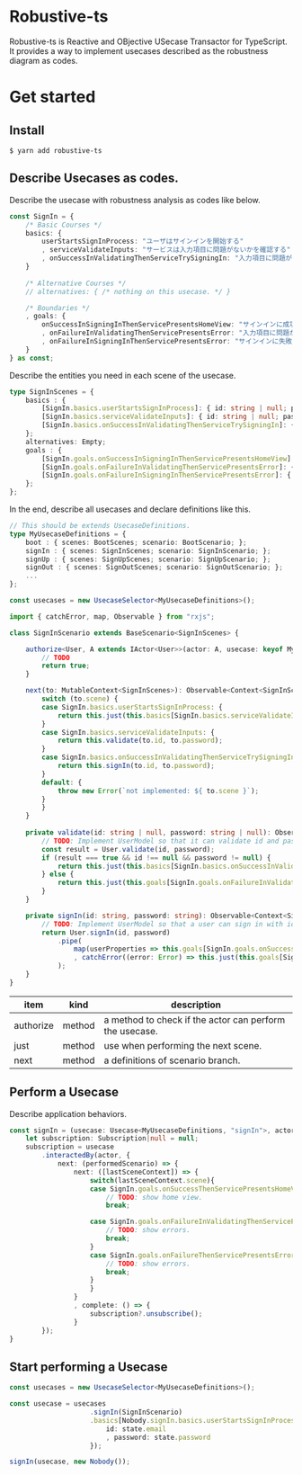 # Robustive-ts

Robustive-ts is Reactive and OBjective USecase Transactor for TypeScript.
It provides a way to implement usecases described as the robustness diagram as codes.

# Get started

## Install

```shell
$ yarn add robustive-ts
```

## Describe Usecases as codes.

Describe the usecase with robustness analysis as codes like below.

```typescript
const SignIn = {
    /* Basic Courses */
    basics: {
        userStartsSignInProcess: "ユーザはサインインを開始する"
        , serviceValidateInputs: "サービスは入力項目に問題がないかを確認する"
        , onSuccessInValidatingThenServiceTrySigningIn: "入力項目に問題がない場合_サービスはサインインを試行する"
    }
    
    /* Alternative Courses */
    // alternatives: { /* nothing on this usecase. */ }

    /* Boundaries */
    , goals: {
        onSuccessInSigningInThenServicePresentsHomeView: "サインインに成功した場合_サービスはホーム画面を表示する"
        , onFailureInValidatingThenServicePresentsError: "入力項目に問題がある場合_サービスはエラーを表示する"
        , onFailureInSigningInThenServicePresentsError: "サインインに失敗した場合_サービスはエラーを表示する"
    }
} as const;
```

Describe the entities you need in each scene of the usecase.

```typescript
type SignInScenes = {
    basics : {
        [SignIn.basics.userStartsSignInProcess]: { id: string | null; password: string | null; };
        [SignIn.basics.serviceValidateInputs]: { id: string | null; password: string | null; };
        [SignIn.basics.onSuccessInValidatingThenServiceTrySigningIn]: { id: string; password: string; };
    };
    alternatives: Empty;
    goals : {
        [SignIn.goals.onSuccessInSigningInThenServicePresentsHomeView]: { user: UserProperties; };
        [SignIn.goals.onFailureInValidatingThenServicePresentsError]: { result: SignInValidationResult; };
        [SignIn.goals.onFailureInSigningInThenServicePresentsError]: { error: Error; };
    };
};
```

In the end, describe all usecases and declare definitions like this.

```typescript
// This should be extends UsecaseDefinitions.
type MyUsecaseDefinitions = {
    boot : { scenes: BootScenes; scenario: BootScenario; };
    signIn : { scenes: SignInScenes; scenario: SignInScenario; };
    signUp : { scenes: SignUpScenes; scenario: SignUpScenario; };
    signOut : { scenes: SignOutScenes; scenario: SignOutScenario; };
    ...
};

const usecases = new UsecaseSelector<MyUsecaseDefinitions>();
```

```typescript
import { catchError, map, Observable } from "rxjs";

class SignInScenario extends BaseScenario<SignInScenes> {

    authorize<User, A extends IActor<User>>(actor: A, usecase: keyof MyUsecaseDefinitions): boolean {
        // TODO
        return true;
    }

    next(to: MutableContext<SignInScenes>): Observable<Context<SignInScenes>> {
        switch (to.scene) {
        case SignIn.basics.userStartsSignInProcess: {
            return this.just(this.basics[SignIn.basics.serviceValidateInputs]({ id: to.id, password: to.password }));
        }
        case SignIn.basics.serviceValidateInputs: {
            return this.validate(to.id, to.password);
        }
        case SignIn.basics.onSuccessInValidatingThenServiceTrySigningIn: {
            return this.signIn(to.id, to.password);
        }
        default: {
            throw new Error(`not implemented: ${ to.scene }`);
        }
        }
    }
    
    private validate(id: string | null, password: string | null): Observable<Context<SignInScenes>> {
        // TODO: Implement UserModel so that it can validate id and password.
        const result = User.validate(id, password);
        if (result === true && id !== null && password != null) {
            return this.just(this.basics[SignIn.basics.onSuccessInValidatingThenServiceTrySigningIn]({ id, password }));
        } else {
            return this.just(this.goals[SignIn.goals.onFailureInValidatingThenServicePresentsError]({ result }));
        }
    }

    private signIn(id: string, password: string): Observable<Context<SignInScenes>> {
        // TODO: Implement UserModel so that a user can sign in with id and password.
        return User.signIn(id, password)
            .pipe(
                map(userProperties => this.goals[SignIn.goals.onSuccessInSigningInThenServicePresentsHomeView]({ user: userProperties }))
                , catchError((error: Error) => this.just(this.goals[SignIn.goals.onFailureInSigningInThenServicePresentsError]({ error })))
            );
    }
}
```

item      | kind      | description
----------|-----------|--------------------------------------------------------
authorize | method    | a method to check if the actor can perform the usecase.
just      | method    | use when performing the next scene.
next      | method    | a definitions of scenario branch.


## Perform a Usecase

Describe application behaviors.

```typescript
const signIn = (usecase: Usecase<MyUsecaseDefinitions, "signIn">, actor: Actor) => {
    let subscription: Subscription|null = null;
    subscription = usecase
        .interactedBy(actor, {
            next: (performedScenario) => {
                next: ([lastSceneContext]) => {
                    switch(lastSceneContext.scene){
                    case SignIn.goals.onSuccessThenServicePresentsHomeView:
                        // TODO: show home view.
                        break;

                    case SignIn.goals.onFailureInValidatingThenServicePresentsError: {
                        // TODO: show errors.
                        break;
                    }
                    case SignIn.goals.onFailureThenServicePresentsError: {
                        // TODO: show errors.
                        break;
                    }
                    }
                }
                , complete: () => {
                    subscription?.unsubscribe();
                }
        });
}
```

## Start performing a Usecase

```typescript
const usecases = new UsecaseSelector<MyUsecaseDefinitions>();

const usecase = usecases
                    .signIn(SignInScenario)
                    .basics[Nobody.signIn.basics.userStartsSignInProcess]({ 
                        id: state.email
                        , password: state.password 
                    });

signIn(usecase, new Nobody());
```